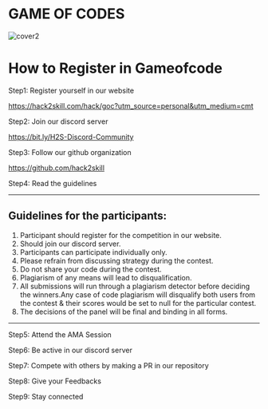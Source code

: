 # GAME OF CODES

![cover2](https://user-images.githubusercontent.com/72146802/155834205-70731a0f-31be-4391-a978-810ee8d151c6.jpg)

# How to Register in Gameofcode

Step1: Register yourself in our website

https://hack2skill.com/hack/goc?utm_source=personal&utm_medium=cmt

Step2: Join our discord server

https://bit.ly/H2S-Discord-Community

Step3: Follow our github organization

https://github.com/hack2skill

Step4: Read the guidelines
***

## Guidelines for the participants:

1. Participant should register for the competition in our website.
2. Should join our discord server.
3. Participants can participate individually only.
4. Please refrain from discussing strategy during the contest.
5. Do not share your code during the contest.
6. Plagiarism of any means will lead to disqualification.
7. All submissions will run through a plagiarism detector before deciding the winners.Any case of code plagiarism will disqualify both users from the contest & their scores would be set to null for the particular contest.
8. The decisions of the panel will be final and binding in all forms.

***

Step5: Attend the AMA Session


Step6: Be active in our discord server

Step7: Compete with others by making a PR in our repository

Step8: Give your Feedbacks

Step9: Stay connected


